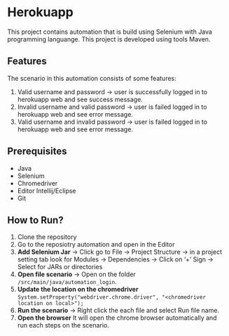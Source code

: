 # Herokuapp
This project contains automation that is build using Selenium with Java programming languange. This project is developed using tools Maven. 

## Features
The scenario in this automation consists of some features:
1. Valid username and password → user is successfully logged in to herokuapp web and see success message.
2. Invalid username and valid password → user is failed logged in to herokuapp web and see error message.
3. Valid username and invalid password → user is failed logged in to herokuapp web and see error message.

## Prerequisites
- Java
- Selenium
- Chromedriver
- Editor Intellij/Eclipse
- Git

## How to Run?
1. Clone the repository
2. Go to the reposiotry automation and open in the Editor
3. **Add Selenium Jar** → Click go to File → Project Structure → in a project setting tab look for Modules → Dependencies → Click on ‘+’ Sign → Select for JARs or directories
4. **Open file scenario** → Open on the folder `/src/main/java/automation_login`.
5. **Update the location on the chromedriver**
   ```System.setProperty("webdriver.chrome.driver", "<chromedriver location on local>");```
6. **Run the scenario** → Right click the each file and select Run file name.
7. **Open the browser** It will open the chrome browser automatically and run each steps on the scenario.
